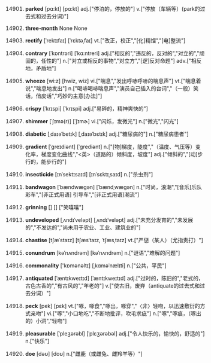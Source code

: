 14901. **parked**
[pɑ:kt]  [pɑ:kt]
adj.["停泊的，停放的"]  v.["停放（车辆等）(park的过去式和过去分词)"]  

14902. **three-month**
None
None

14903. **rectify**
[ˈrektɪfaɪ]  [ˈrɛktəˌfaɪ]
vt.["改正，校正","[化]精馏","[电]整流"]  

14904. **contrary**
[ˈkɒntrəri]  [ˈkɑ:ntreri]
adj.["相反的","违反的，反对的","对立的","顽固的，任性的"]  n.["对立或相反的事物","对立方","[逻]反对命题"]  adv.["相反地，矛盾地"]  

14905. **wheeze**
[wi:z]  [hwiz, wiz]
vi.["喘息","发出呼哧呼哧的喘息声"]  vt.["喘息着说","喘息地发出"]  n.["喝哧喝哧喘息声","演员自己插入的台词","（一般）笑话，俏皮话","巧妙的主意[办法]"]  

14906. **crispy**
[ˈkrɪspi]  [ˈkrɪspi]
adj.["易碎的，精神爽快的"]  

14907. **shimmer**
[ˈʃɪmə(r)]  [ˈʃɪmɚ]
vi.["闪烁，发微光"]  n.["微光","闪光"]  

14908. **diabetic**
[ˌdaɪəˈbetɪk]  [ˌdaɪəˈbɛtɪk]
adj.["糖尿病的"]  n.["糖尿病患者"]  

14909. **gradient**
[ˈgreɪdiənt]  [ˈɡrediənt]
n.["[物]梯度，陡度","（温度、气压等）变化率，梯度变化曲线","<英>（道路的）倾斜度，坡度"]  adj.["倾斜的","[动]步行的，能步行的"]  

14910. **insecticide**
[ɪnˈsektɪsaɪd]  [ɪnˈsɛktɪˌsaɪd]
n.["杀虫剂"]  

14911. **bandwagon**
[ˈbændwægən]  [ˈbændˌwæɡən]
n.["时尚，浪潮","[音乐]乐队彩车","[非正式用语] 引导车","[非正式用语]潮流"]  

14912. **grinning**
[]  []
["笑嘻嘻"]  

14913. **undeveloped**
[ˌʌndɪˈveləpt]  [ˌʌndɪˈveləpt]
adj.["未充分发育的","未发展的","不发达的","尚未用于农业、工业、建筑业的"]  

14914. **chastise**
[tʃæˈstaɪz]  [tʃæsˈtaɪz, ˈtʃæsˌtaɪz]
vt.["严惩（某人）（尤指责打）"]  

14915. **conundrum**
[kəˈnʌndrəm]  [kəˈnʌndrəm]
n.["谜语","难解的问题"]  

14916. **commonality**
['kɒmənəltɪ]  [ˌkɑməˈnælɪti]
n.["公共，平民"]  

14917. **antiquated**
[ˈæntɪkweɪtɪd]  [ˈæntɪkweɪtɪd]
adj.["过时的，陈旧的","老式的，古色古香的","有古风的","年老的"]  v.["使古旧，废弃（antiquate的过去式和过去分词）"]  

14918. **peck**
[pek]  [pɛk]
vt.["啄，啄食","啄出，啄穿","〈非〉轻吻，以迅速敷衍的方式亲吻"]  vi.["啄","小口地吃","不断地批评，吹毛求疵"]  n.["啄","啄痕，（啄出的）小洞","轻吻"]  

14919. **pleasurable**
[ˈpleʒərəbl]  [ˈplɛʒərəbəl]
adj.["令人快乐的，愉快的，舒适的"]  n.["快乐"]  

14920. **doe**
[dəʊ]  [doʊ]
n.["雌鹿（或雌兔、雌羚羊等）"]  

